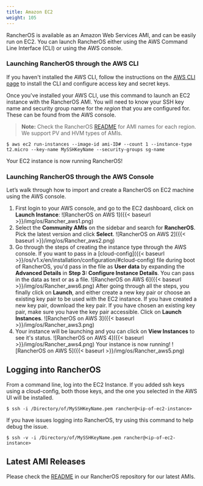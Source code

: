 ```yaml
---
title: Amazon EC2
weight: 105
---
```


RancherOS is available as an Amazon Web Services AMI, and can be easily run on EC2. You can launch RancherOS either using the AWS Command Line Interface (CLI) or using the AWS console.

### Launching RancherOS through the AWS CLI

If you haven't installed the AWS CLI, follow the instructions on the [AWS CLI page](http://aws.amazon.com/cli/) to install the CLI and configure access key and secret keys.

Once you've installed your AWS CLI, use this command to launch an EC2 instance with the RancherOS AMI. You will need to know your SSH key name and security group name for the _region_ that you are configured for. These can be found from the AWS console.

> **Note:** Check the RancherOS [README](https://github.com/rancher/os/blob/master/README.md) for AMI names for each region. We support PV and HVM types of AMIs.

```
$ aws ec2 run-instances --image-id ami-ID# --count 1 --instance-type t2.micro --key-name MySSHKeyName --security-groups sg-name
```

Your EC2 instance is now running RancherOS!

### Launching RancherOS through the AWS Console

Let’s walk through how to import and create a RancherOS on EC2 machine using the AWS console.


1. First login to your AWS console, and go to the EC2 dashboard, click on **Launch Instance**:
    ![RancherOS on AWS 1]({{< baseurl >}}/img/os/Rancher_aws1.png)
2. Select the **Community AMIs** on the sidebar and search for **RancherOS**. Pick the latest version and click **Select**.
    ![RancherOS on AWS 2]({{< baseurl >}}/img/os/Rancher_aws2.png)
3. Go through the steps of creating the instance type through the AWS console. If you want to pass in a [cloud-config]({{< baseurl >}}/os/v1.x/en/installation/configuration/#cloud-config) file during boot of RancherOS, you'd pass in the file as **User data** by expanding the **Advanced Details** in **Step 3: Configure Instance Details**. You can pass in the data as text or as a file.
    ![RancherOS on AWS 6]({{< baseurl >}}/img/os/Rancher_aws6.png)
     After going through all the steps, you finally click on **Launch**, and either create a new key pair or choose an existing key pair to be used with the EC2 instance. If you have created a new key pair, download the key pair. If you have chosen an existing key pair, make sure you have the key pair accessible. Click on **Launch Instances**.
    ![RancherOS on AWS 3]({{< baseurl >}}/img/os/Rancher_aws3.png)
4. Your instance will be launching and you can click on **View Instances** to see it's status.
    ![RancherOS on AWS 4]({{< baseurl >}}/img/os/Rancher_aws4.png)
    Your instance is now running!
    ![RancherOS on AWS 5]({{< baseurl >}}/img/os/Rancher_aws5.png)

## Logging into RancherOS

From a command line, log into the EC2 Instance. If you added ssh keys using a cloud-config,
both those keys, and the one you selected in the AWS UI will be installed.

```
$ ssh -i /Directory/of/MySSHKeyName.pem rancher@<ip-of-ec2-instance>
```

If you have issues logging into RancherOS, try using this command to help debug the issue.

```
$ ssh -v -i /Directory/of/MySSHKeyName.pem rancher@<ip-of-ec2-instance>
```

## Latest AMI Releases

Please check the [README](https://github.com/rancher/os/blob/master/README.md) in our RancherOS repository for our latest AMIs.
